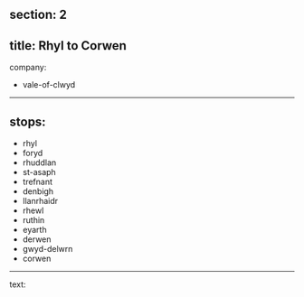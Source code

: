 section: 2
----
title: Rhyl to Corwen
----
company:
- vale-of-clwyd
----
stops:
----
- rhyl
- foryd
- rhuddlan
- st-asaph
- trefnant
- denbigh
- llanrhaidr
- rhewl
- ruthin
- eyarth
- derwen
- gwyd-delwrn
- corwen
----
text:
